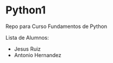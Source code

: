 # Python1
Repo para Curso Fundamentos de Python

Lista de Alumnos:
- Jesus Ruiz 
- Antonio Hernandez
